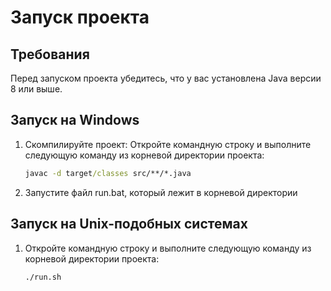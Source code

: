 # Запуск проекта

## Требования

Перед запуском проекта убедитесь, что у вас установлена Java версии 8 или выше.

## Запуск на Windows

1. Скомпилируйте проект:
   Откройте командную строку и выполните следующую команду из корневой директории проекта:
   ```cmd
   javac -d target/classes src/**/*.java
2. Запустите файл run.bat, который лежит в корневой директории

## Запуск на Unix-подобных системах

1. Откройте командную строку и выполните следующую команду из корневой директории проекта:
   ```cmd
   ./run.sh
